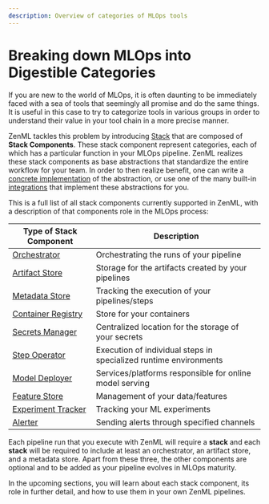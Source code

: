 ```yaml
---
description: Overview of categories of MLOps tools
---
```


# Breaking down MLOps into Digestible Categories

If you are new to the world of MLOps, it is often daunting to be immediately faced 
with a sea of tools that seemingly all promise and do the same things. It is useful 
in this case to try to categorize tools in various groups in order to understand 
their value in your tool chain in a more precise manner.

ZenML tackles this problem by introducing [Stack](../developer-guide/stacks-profiles-repositories/stacks_profiles_repositories.md) 
that are composed of **Stack Components**. These stack component represent categories, each of which 
has a particular function in your MLOps pipeline. ZenML realizes these stack components as base abstractions 
that standardize the entire workflow for your team. In order to then realize benefit, one can write a 
[concrete implementation](../developer-guide/advanced-concepts/) of the abstraction, or 
use one of the many built-in [integrations](integrations.md) that implement these abstractions for you.

This is a full list of all stack components currently supported in ZenML, with a description 
of that components role in the MLOps process:

| **Type of Stack Component**                 | **Description**                                                   |
|---------------------------------------------|-------------------------------------------------------------------|
| [Orchestrator](orchestrators/overview.md)             | Orchestrating the runs of your pipeline                           |
| [Artifact Store](artifact-stores/overview.md)         | Storage for the artifacts created by your pipelines               |
| [Metadata Store](metadata-stores/overview.md)         | Tracking the execution of your pipelines/steps                    |
| [Container Registry](container-registries/overview.md) | Store for your containers                                         |
| [Secrets Manager](secrets-managers/overview.md)       | Centralized location for the storage of your secrets              |
| [Step Operator](step-operators/overview.md)           | Execution of individual steps in specialized runtime environments |
| [Model Deployer](model-deployers/overview.md)         | Services/platforms responsible for online model serving           |
| [Feature Store](feature-stores/overview.md)           | Management of your data/features                                  |
| [Experiment Tracker](experiment-trackers/overview.md) | Tracking your ML experiments                                      |
| [Alerter](alerters/overview.md)                       | Sending alerts through specified channels                         |

Each pipeline run that you execute with ZenML will require a **stack** and each **stack** will be required to include at least an orchestrator, an artifact store, and a metadata store. Apart from these three, the other components are optional and to be added as your pipeline evolves in 
MLOps maturity.

In the upcoming sections, you will learn about each stack component, its role in further detail, and how to use them in 
your own ZenML pipelines.